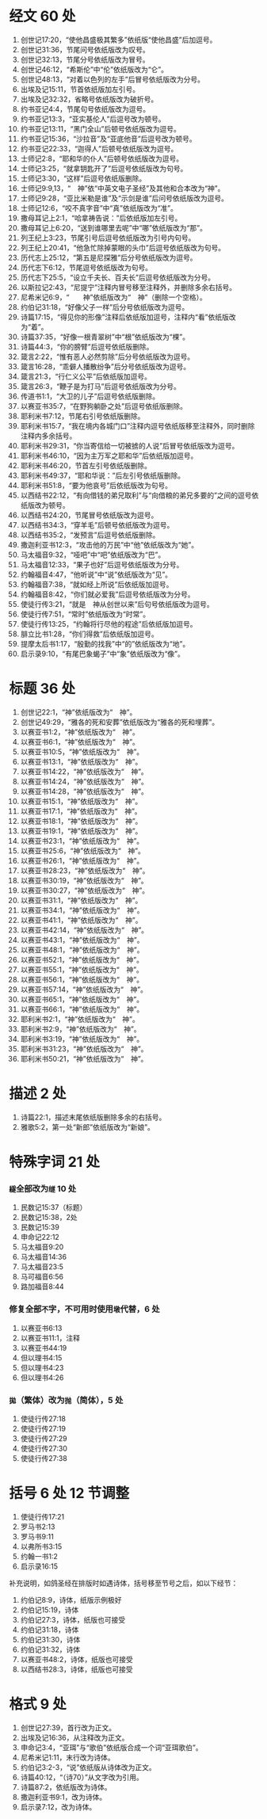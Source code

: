 # 经文 60 处
1. 创世记17:20，“使他昌盛极其繁多”依纸版“使他昌盛”后加逗号。
1. 创世记31:36，节尾问号依纸版改为叹号。
1. 创世记32:13，节尾分号依纸版改为冒号。
1. 创世记46:12，“希斯伦”中“伦”依纸版改为“仑”。
1. 创世记48:13，“对着以色列的左手”后冒号依纸版改为分号。
1. 出埃及记15:11，节首依纸版加左引号。
1. 出埃及记32:32，省略号依纸版改为破折号。
1. 约书亚记4:4，节尾句号依纸版改为逗号。
1. 约书亚记13:3，“亚实基伦人”后逗号改为顿号。
1. 约书亚记13:11，“黑门全山”后顿号依纸版改为逗号。
1. 约书亚记15:36，“沙拉音”及“亚底他音”后逗号改为顿号。
1. 约书亚记22:33，“迦得人”后顿号依纸版改为逗号。
1. 士师记2:8，“耶和华的仆人”后顿号依纸版改为逗号。
1. 士师记3:25，“就拿钥匙开了”后逗号依纸版改为句号。
1. 士师记3:30，“这样”后逗号依纸版删除。
1. 士师记9:9,13，“　神”依“中英文电子圣经”及其他和合本改为“神”。
1. 士师记9:28，“亚比米勒是谁”及“示剑是谁”后问号依纸版改为逗号。
1. 士师记12:6，“咬不真字音”中“真”依纸版改为“准”。
1. 撒母耳记上2:1，“哈拿祷告说：”后依纸版加左引号。
1. 撒母耳记上6:20，“送到谁哪里去呢”中“哪”依纸版改为“那”。
1. 列王纪上3:23，节尾引号后逗号依纸版改为引号内句号。
1. 列王纪上20:41，“他急忙除掉蒙眼的头巾”后逗号依纸版改为句号。
1. 历代志上25:12，“第五是尼探雅”后分号依纸版改为逗号。
1. 历代志下6:12，节尾逗号依纸版改为句号。
1. 历代志下25:5，“设立千夫长、百夫长”后逗号依纸版改为分号。
1. 以斯拉记2:43，“尼提宁”注释内冒号移至注释外，并删除多余右括号。
1. 尼希米记6:9，“　　神”依纸版改为“　神”（删除一个空格）。
1. 约伯记31:18，“好像父子一样”后分号依纸版改为逗号。
1. 诗篇17:15，“得见你的形像”注释后依纸版加逗号，注释内“看”依纸版改为“着”。
1. 诗篇37:35，“好像一根青翠树”中“根”依纸版改为“棵”。
1. 诗篇44:3，“你的膀臂”后逗号依纸版删除。
1. 箴言2:22，“惟有恶人必然剪除”后分号依纸版改为逗号。
1. 箴言16:28，“乖僻人播散纷争”后分号依纸版改为逗号。
1. 箴言21:3，“行仁义公平”后依纸版加逗号。
1. 箴言26:3，“鞭子是为打马”后逗号依纸版改为分号。
1. 传道书1:1，“大卫的儿子”后逗号依纸版删除。
1. 以赛亚书35:7，“在野狗躺卧之处”后逗号依纸版删除。
1. 耶利米书7:12，节尾右引号依纸版删除。
1. 耶利米书15:7，“我在境内各城门口”注释内逗号依纸版移至注释外，同时删除注释内多余括号。
1. 耶利米书29:31，“你当寄信给一切被掳的人说”后冒号依纸版改为逗号。
1. 耶利米书46:10，“因为主万军之耶和华”后依纸版加逗号。
1. 耶利米书46:20，节首左引号依纸版删除。
1. 耶利米书49:37，“耶和华说：”后左引号依纸版删除。
1. 耶利米书51:8，“要为他哀号”后依纸版改为句号。
1. 以西结书22:12，“有向借钱的弟兄取利”与“向借粮的弟兄多要的”之间的逗号依纸版改为顿号。
1. 以西结书24:20，节尾冒号依纸版改为逗号。
1. 以西结书34:3，“穿羊毛”后顿号依纸版改为逗号。
1. 以西结书35:2，“发预言”后逗号依纸版删除。
1. 撒迦利亚书12:3，“攻击他的万民”中“他”依纸版改为“她”。
1. 马太福音9:32，“哑吧”中“吧”依纸版改为“巴”。
1. 马太福音12:33，“果子也好”后逗号依纸版改为分号。
1. 约翰福音4:47，“他听说”中“说”依纸版改为“见”。
1. 约翰福音7:38，“就如经上所说”后依纸版加逗号。
1. 约翰福音8:42，“你们就必爱我”后逗号依纸版改为分号。
1. 使徒行传3:21，“就是　神从创世以来”后句号依纸版改为逗号。
1. 使徒行传7:51，“常时”依纸版改为“时常”。
1. 使徒行传13:25，“约翰将行尽他的程途”后依纸版加逗号。
1. 腓立比书1:28，“你们得救”后依纸版加逗号。
1. 提摩太后书1:17，“殷勤的找我”中“的”依纸版改为“地”。
1. 启示录9:10，“有尾巴象蝎子”中“象”依纸版改为“像”。

# 标题 36 处
1. 创世记22:1，“神”依纸版改为“　神”。
1. 创世记49:29，“雅各的死和安葬”依纸版改为“雅各的死和埋葬”。
1. 以赛亚书1:2，“神”依纸版改为“　神”。
1. 以赛亚书6:1，“神”依纸版改为“　神”。
1. 以赛亚书10:5，“神”依纸版改为“　神”。
1. 以赛亚书13:1，“神”依纸版改为“　神”。
1. 以赛亚书14:22，“神”依纸版改为“　神”。
1. 以赛亚书14:24，“神”依纸版改为“　神”。
1. 以赛亚书14:28，“神”依纸版改为“　神”。
1. 以赛亚书15:1，“神”依纸版改为“　神”。
1. 以赛亚书17:1，“神”依纸版改为“　神”。
1. 以赛亚书18:1，“神”依纸版改为“　神”。
1. 以赛亚书19:1，“神”依纸版改为“　神”。
1. 以赛亚书23:1，“神”依纸版改为“　神”。
1. 以赛亚书25:6，“神”依纸版改为“　神”。
1. 以赛亚书26:1，“神”依纸版改为“　神”。
1. 以赛亚书28:23，“神”依纸版改为“　神”。
1. 以赛亚书30:19，“神”依纸版改为“　神”。
1. 以赛亚书30:27，“神”依纸版改为“　神”。
1. 以赛亚书31:1，“神”依纸版改为“　神”。
1. 以赛亚书34:1，“神”依纸版改为“　神”。
1. 以赛亚书41:1，“神”依纸版改为“　神”。
1. 以赛亚书42:14，“神”依纸版改为“　神”。
1. 以赛亚书43:1，“神”依纸版改为“　神”。
1. 以赛亚书48:1，“神”依纸版改为“　神”。
1. 以赛亚书52:1，“神”依纸版改为“　神”。
1. 以赛亚书55:1，“神”依纸版改为“　神”。
1. 以赛亚书56:1，“神”依纸版改为“　神”。
1. 以赛亚书57:14，“神”依纸版改为“　神”。
1. 以赛亚书65:1，“神”依纸版改为“　神”。
1. 以赛亚书66:1，“神”依纸版改为“　神”。
1. 耶利米书2:1，“神”依纸版改为“　神”。
1. 耶利米书2:9，“神”依纸版改为“　神”。
1. 耶利米书3:19，“神”依纸版改为“　神”。
1. 耶利米书31:23，“神”依纸版改为“　神”。
1. 耶利米书50:21，“神”依纸版改为“　神”。

# 描述 2 处
1. 诗篇22:1，描述末尾依纸版删除多余的右括号。
1. 雅歌5:2，第一处“新郎”依纸版改为“新娘”。

# 特殊字词 21 处
### `繸`全部改为`䍁` 10 处
1. 民数记15:37（标题）
1. 民数记15:38，2处
1. 民数记15:39
1. 申命记22:12
1. 马太福音9:20
1. 马太福音14:36
1. 马太福音23:5
1. 马可福音6:56
1. 路加福音8:44

### 修复全部`𣎴`字，不可用时使用`墩`代替，6 处
1. 以赛亚书6:13
1. 以赛亚书11:1，注释
1. 以赛亚书44:19
1. 但以理书4:15
1. 但以理书4:23
1. 但以理书4:26

### `拋`（繁体）改为`抛`（简体），5 处
1. 使徒行传27:18
1. 使徒行传27:19
1. 使徒行传27:29
1. 使徒行传27:30
1. 使徒行传27:38

# 括号 6 处 12 节调整

1. 使徒行传17:21
1. 罗马书2:13
1. 罗马书9:11
1. 以弗所书3:15
1. 约翰一书1:2
1. 启示录16:15

补充说明，如鸽圣经在排版时如遇诗体，括号移至节号之后，如以下经节：

1. 约伯记8:9，诗体，纸版示例极好
1. 约伯记15:19，诗体
1. 约伯记27:3，诗体，纸版也可接受
1. 约伯记31:18，诗体
1. 约伯记31:30，诗体
1. 约伯记31:32，诗体
1. 以赛亚书48:2，诗体，纸版也可接受
1. 以西结书28:3，诗体，纸版也可接受

# 格式 9 处
1. 创世记27:39，首行改为正文。
2. 出埃及记16:36，从注释改为正文。
1. 申命记3:4，“亚珥”与“歌伯”依纸版合成一个词“亚珥歌伯”。
1. 尼希米记1:11，末行改为诗体。
1. 约伯记3:2-3，“说”依纸版从诗体改为正文。
1. 诗篇40:12，“（诗70）”从文字改为引用。
1. 诗篇87:2，依纸版改为诗体。
1. 撒迦利亚书9:1，改为诗体。
1. 启示录7:12，改为诗体。
